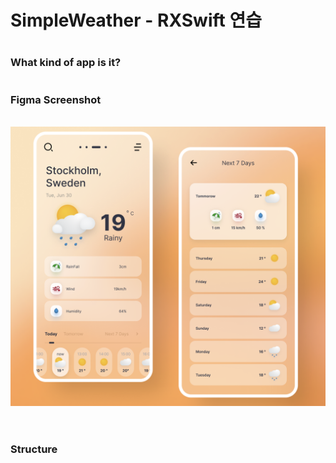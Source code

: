# SimpleWeather - RXSwift 연습



#

### What kind of app is it?

#

### Figma Screenshot

&nbsp;&nbsp;&nbsp;&nbsp;<img src="FigmaScreenshot.png"><br/><br/>
#
### Structure

<pre>  

</pre>




